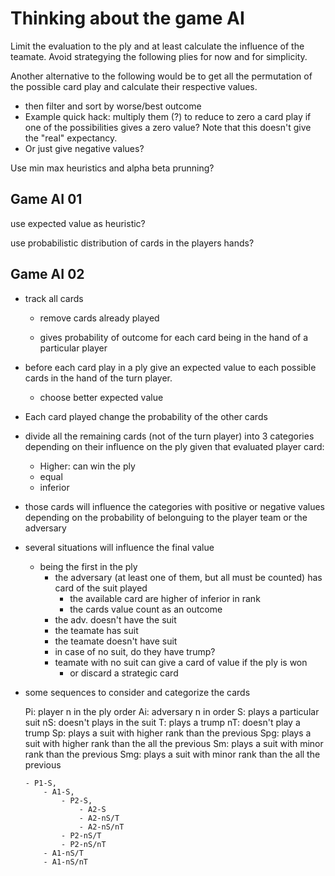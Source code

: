 # Thinking about the game AI

Limit the evaluation to the ply and at least calculate the influence of the teamate.
Avoid strategying the following plies for now and for simplicity.

Another alternative to the following would be to get all the permutation of the possible card play and calculate their respective values.

- then filter and sort by worse/best outcome
- Example quick hack: multiply them (?) to reduce to zero a card play if one of the possibilities gives a zero value? Note that this doesn't give the "real" expectancy.
- Or just give negative values?

Use min max heuristics and alpha beta prunning?

## Game AI 01

use expected value as heuristic?

use probabilistic distribution of cards in the players hands?

## Game AI 02

- track all cards

  - remove cards already played

  - gives probability of outcome for each card being in the hand of a particular player

- before each card play in a ply give an expected value to each possible cards in the hand of the turn player.

  - choose better expected value

- Each card played change the probability of the other cards

- divide all the remaining cards (not of the turn player) into 3 categories depending on their influence on the ply given that evaluated player card:

  - Higher: can win the ply
  - equal
  - inferior

- those cards will influence the categories with positive or negative values depending on the probability of belonguing to the player team or the adversary

- several situations will influence the final value

  - being the first in the ply
    - the adversary (at least one of them, but all must be counted) has card of the suit played
      - the available card are higher of inferior in rank
      - the cards value count as an outcome
    - the adv. doesn't have the suit
    - the teamate has suit
    - the teamate doesn't have suit
    - in case of no suit, do they have trump?
    - teamate with no suit can give a card of value if the ply is won
      - or discard a strategic card

- some sequences to consider and categorize the cards

  Pi: player n in the ply order
  Ai: adversary n in order
  S: plays a particular suit
  nS: doesn't plays in the suit
  T: plays a trump
  nT: doesn't play a trump
  Sp: plays a suit with higher rank than the previous
  Spg: plays a suit with higher rank than the all the previous
  Sm: plays a suit with minor rank than the previous
  Smg: plays a suit with minor rank than the all the previous

      - P1-S,
          - A1-S,
              - P2-S,
                  - A2-S
                  - A2-nS/T
                  - A2-nS/nT
              - P2-nS/T
              - P2-nS/nT
          - A1-nS/T
          - A1-nS/nT
